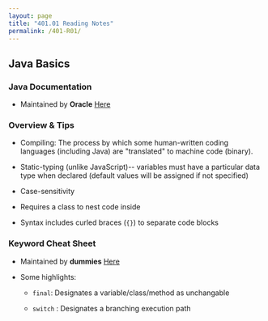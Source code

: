 ```yaml
---
layout: page
title: "401.01 Reading Notes"
permalink: /401-R01/
---
```


## Java Basics

### Java Documentation

* Maintained by **Oracle** [Here](https://docs.oracle.com/javase/tutorial/java/nutsandbolts/index.html)

### Overview & Tips

* Compiling: The process by which some human-written coding languages (including Java) are "translated" to machine code (binary).

* Static-typing (unlike JavaScript)-- variables must have a particular data type when declared (default values will be assigned if not specified)

* Case-sensitivity

* Requires a class to nest code inside

* Syntax includes curled braces (`{}`) to separate code blocks

### Keyword Cheat Sheet

* Maintained by **dummies** [Here](https://www.dummies.com/article/technology/programming-web-design/java/java-for-dummies-cheat-sheet-207676)

* Some highlights:

  * `final`: Designates a variable/class/method as unchangable

  * `switch` : Designates a branching execution path
